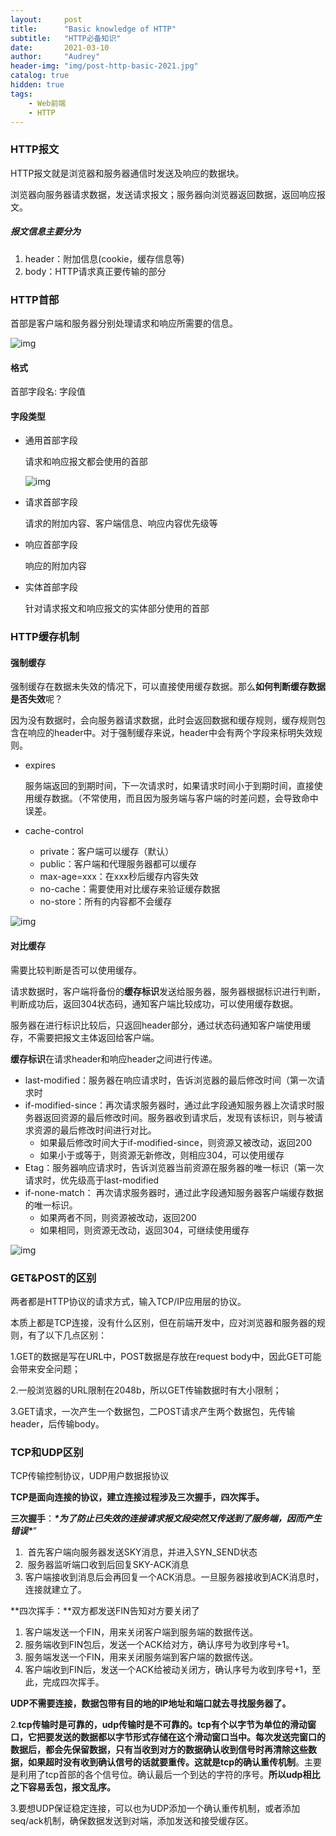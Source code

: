 ```yaml
---
layout:     post
title:      "Basic knowledge of HTTP"
subtitle:   "HTTP必备知识"
date:       2021-03-10
author:     "Audrey"
header-img: "img/post-http-basic-2021.jpg"
catalog: true
hidden: true
tags:
    - Web前端
    - HTTP
---
```

### HTTP报文

HTTP报文就是浏览器和服务器通信时发送及响应的数据块。

浏览器向服务器请求数据，发送请求报文；服务器向浏览器返回数据，返回响应报文。

##### 报文信息主要分为

1. header：附加信息(cookie，缓存信息等)
2. body：HTTP请求真正要传输的部分

### HTTP首部

首部是客户端和服务器分别处理请求和响应所需要的信息。

![img](https://images2015.cnblogs.com/blog/747969/201702/747969-20170217213700816-2042027085.png)

#### 格式

首部字段名: 字段值

#### 字段类型

* 通用首部字段

  请求和响应报文都会使用的首部

   ![img](https://images2015.cnblogs.com/blog/747969/201702/747969-20170217213940879-276855677.png)

* 请求首部字段

  请求的附加内容、客户端信息、响应内容优先级等

* 响应首部字段

  响应的附加内容

* 实体首部字段

  针对请求报文和响应报文的实体部分使用的首部

### HTTP缓存机制

#### 强制缓存

强制缓存在数据未失效的情况下，可以直接使用缓存数据。那么**如何判断缓存数据是否失效**呢？

因为没有数据时，会向服务器请求数据，此时会返回数据和缓存规则，缓存规则包含在响应的header中。对于强制缓存来说，header中会有两个字段来标明失效规则。

* expires

  服务端返回的到期时间，下一次请求时，如果请求时间小于到期时间，直接使用缓存数据。（不常使用，而且因为服务端与客户端的时差问题，会导致命中误差。

* cache-control

  * private：客户端可以缓存（默认）
  * public：客户端和代理服务器都可以缓存
  * max-age=xxx：在xxx秒后缓存内容失效
  * no-cache：需要使用对比缓存来验证缓存数据
  * no-store：所有的内容都不会缓存

![img](https://images2015.cnblogs.com/blog/632130/201702/632130-20170210135521072-1812985836.png)

#### 对比缓存

需要比较判断是否可以使用缓存。

请求数据时，客户端将备份的**缓存标识**发送给服务器，服务器根据标识进行判断，判断成功后，返回304状态码，通知客户端比较成功，可以使用缓存数据。

服务器在进行标识比较后，只返回header部分，通过状态码通知客户端使用缓存，不需要把报文主体返回给客户端。

**缓存标识**在请求header和响应header之间进行传递。

* last-modified：服务器在响应请求时，告诉浏览器的最后修改时间（第一次请求时
* if-modified-since：再次请求服务器时，通过此字段通知服务器上次请求时服务器返回资源的最后修改时间。服务器收到请求后，发现有该标识，则与被请求资源的最后修改时间进行对比。
  * 如果最后修改时间大于if-modified-since，则资源又被改动，返回200
  * 如果小于或等于，则资源无新修改，则相应304，可以使用缓存
* Etag：服务器响应请求时，告诉浏览器当前资源在服务器的唯一标识（第一次请求时，优先级高于last-modified
* if-none-match： 再次请求服务器时，通过此字段通知服务器客户端缓存数据的唯一标识。
  * 如果两者不同，则资源被改动，返回200
  * 如果相同，则资源无改动，返回304，可继续使用缓存

![img](https://images2015.cnblogs.com/blog/632130/201702/632130-20170210141716838-764535017.png)

### GET&POST的区别

两者都是HTTP协议的请求方式，输入TCP/IP应用层的协议。

本质上都是TCP连接，没有什么区别，但在前端开发中，应对浏览器和服务器的规则，有了以下几点区别：

1.GET的数据是写在URL中，POST数据是存放在request body中，因此GET可能会带来安全问题；

2.一般浏览器的URL限制在2048b，所以GET传输数据时有大小限制；

3.GET请求，一次产生一个数据包，二POST请求产生两个数据包，先传输header，后传输body。



### TCP和UDP区别

TCP传输控制协议，UDP用户数据报协议

**TCP是面向连接的协议，建立连接过程涉及三次握手，四次挥手。**

**三次握手**：***\*为了防止已失效的连接请求报文段突然又传送到了服务端，因而产生错误\****”

1. ​    首先客户端向服务器发送SKY消息，并进入SYN_SEND状态
2. ​    服务器监听端口收到后回复SKY-ACK消息
3. ​    客户端接收到消息后会再回复一个ACK消息。一旦服务器接收到ACK消息时，连接就建立了。

**四次挥手：**双方都发送FIN告知对方要关闭了

1. 客户端发送一个FIN，用来关闭客户端到服务端的数据传送。
2. 服务端收到FIN包后，发送一个ACK给对方，确认序号为收到序号+1。
3. 服务端发送一个FIN，用来关闭服务端到客户端的数据传送。
4. 客户端收到FIN后，发送一个ACK给被动关闭方，确认序号为收到序号+1，至此，完成四次挥手。

 **UDP不需要连接，数据包带有目的地的IP地址和端口就去寻找服务器了。**

2.**tcp传输时是可靠的，udp传输时是不可靠的。**tcp有个以字节为单位的滑动窗口，它把要发送的数据都以字节形式存储在这个滑动窗口当中。每次发送完窗口的数据后，都会先保留数据，只有当收到对方的数据确认收到信号时再清除这些数据，如果超时没有收到确认信号的话就要重传。这就是tcp的**确认重传机制**。主要是利用了tcp首部的各个信号位。确认最后一个到达的字符的序号。**所以udp相比之下容易丢包，报文乱序。**

3.要想UDP保证稳定连接，可以也为UDP添加一个确认重传机制，或者添加seq/ack机制，确保数据发送到对端，添加发送和接受缓存区。